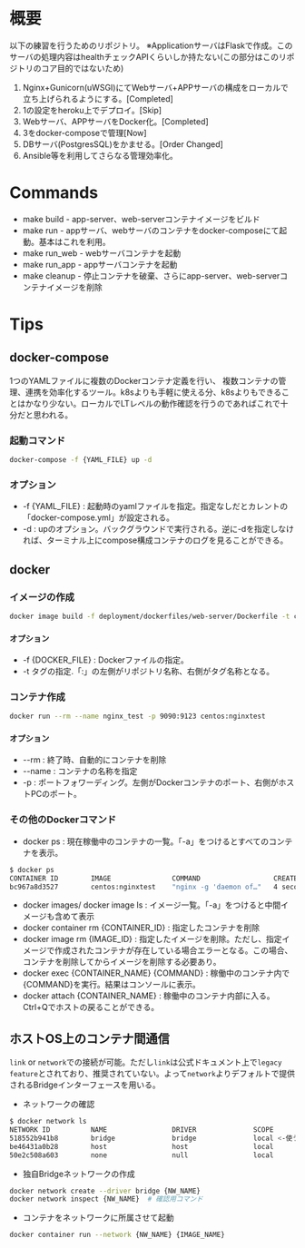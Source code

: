 # 概要
以下の練習を行うためのリポジトリ。
※ApplicationサーバはFlaskで作成。このサーバの処理内容はhealthチェックAPIくらいしか持たない(この部分はこのリポジトリのコア目的ではないため)
1. Nginx+Gunicorn(uWSGI)にてWebサーバ+APPサーバの構成をローカルで立ち上げられるようにする。[Completed]
2. 1の設定をheroku上でデプロイ。[Skip]
3. Webサーバ、APPサーバをDocker化。[Completed]
4. 3をdocker-composeで管理[Now]
5. DBサーバ(PostgresSQL)をかませる。[Order Changed]
6. Ansible等を利用してさらなる管理効率化。

# Commands

* make build - app-server、web-serverコンテナイメージをビルド
* make run     - appサーバ、webサーバのコンテナをdocker-composeにて起動。基本はこれを利用。
* make run_web - webサーバコンテナを起動
* make run_app - appサーバコンテナを起動
* make cleanup - 停止コンテナを破棄、さらにapp-server、web-serverコンテナイメージを削除

# Tips
## docker-compose
1つのYAMLファイルに複数のDockerコンテナ定義を行い、
複数コンテナの管理、連携を効率化するツール。k8sよりも手軽に使える分、k8sよりもできることはかなり少ない。ローカルでLTレベルの動作確認を行うのであればこれで十分だと思われる。

### 起動コマンド
```bash
docker-compose -f {YAML_FILE} up -d
```
### オプション
* -f {YAML_FILE} : 起動時のyamlファイルを指定。指定なしだとカレントの「docker-compose.yml」が設定される。
* -d : upのオプション。バックグラウンドで実行される。逆に-dを指定しなければ、ターミナル上にcompose構成コンテナのログを見ることができる。

## docker

### イメージの作成

```bash
docker image build -f deployment/dockerfiles/web-server/Dockerfile -t centos:nginxtest . # 最後の「.」がカレントディレクトリで実行の意
```

#### オプション

* -f {DOCKER_FILE} : Dockerファイルの指定。
* -t タグの指定.「:」の左側がリポジトリ名称、右側がタグ名称となる。


### コンテナ作成

```bash
docker run --rm --name nginx_test -p 9090:9123 centos:nginxtest
```

#### オプション

* --rm : 終了時、自動的にコンテナを削除
* --name : コンテナの名称を指定
* -p : ポートフォワーディング。左側がDockerコンテナのポート、右側がホストPCのポート。

### その他のDockerコマンド

* docker ps : 現在稼働中のコンテナの一覧。「-a」をつけるとすべてのコンテナを表示。

```bash
$ docker ps
CONTAINER ID        IMAGE               COMMAND                  CREATED             STATUS              PORTS                            NAMES
bc967a8d3527        centos:nginxtest    "nginx -g 'daemon of…"   4 seconds ago       Up 2 seconds        80/tcp, 0.0.0.0:9090->9123/tcp   nginx_test

```

* docker images/ docker image ls : イメージ一覧。「-a」をつけると中間イメージも含めて表示
* docker container rm {CONTAINER_ID} : 指定したコンテナを削除
* docker image rm {IMAGE_ID} : 指定したイメージを削除。ただし、指定イメージで作成されたコンテナが存在している場合エラーとなる。この場合、コンテナを削除してからイメージを削除する必要あり。
* docker exec {CONTAINER_NAME} {COMMAND} : 稼働中のコンテナ内で{COMMAND}を実行。結果はコンソールに表示。
* docker attach {CONTAINER_NAME} : 稼働中のコンテナ内部に入る。Ctrl+Qでホストの戻ることができる。

## ホストOS上のコンテナ間通信

`link` or `network`での接続が可能。ただし`link`は公式ドキュメント上で`legacy feature`とされており、推奨されていない。よって`network`よりデフォルトで提供されるBridgeインターフェースを用いる。

* ネットワークの確認
```bash
$ docker network ls
NETWORK ID          NAME                DRIVER              SCOPE
518552b941b8        bridge              bridge              local <-使うのはこれ
be46431a0b28        host                host                local
50e2c508a603        none                null                local
```

* 独自Bridgeネットワークの作成
```bash
docker network create --driver bridge {NW_NAME}
docker network inspect {NW_NAME}  # 確認用コマンド
```

* コンテナをネットワークに所属させて起動
```bash
docker container run --network {NW_NAME} {IMAGE_NAME}
```
